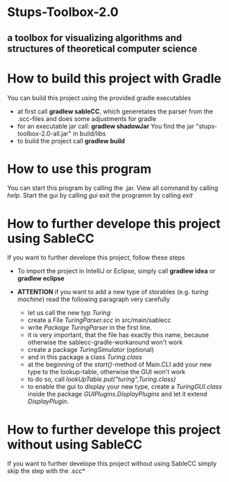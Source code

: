 Stups-Toolbox-2.0
==============
a toolbox for visualizing algorithms and structures of theoretical computer science
--------------


How to build this project with Gradle
==============

You can build this project using the provided gradle executables

- at first call **gradlew sableCC**, which generetates the parser from the .scc-files and does some adjustments for gradle
- for an executable jar call: **gradlew shadowJar** You find the jar "stups-toolbox-2.0-all.jar" in build/libs
- to build the project call **gradlew build**

How to use this program
==============

You can start this program by calling the .jar. 
View all command by calling *help*.
Start the gui by calling *gui*
exit the programm by calling *exit*


How to further develope this project using SableCC
==============
If you want to further develope this project, follow these steps

- To import the project in IntelliJ or Eclipse, simply call **gradlew idea** or **gradlew eclipse**
- **ATTENTION** if you want to add a new type of storables (e.g. *turing machine*) read the following paragraph very carefully
	
	+ let us call the new typ *Turing*
	+ create a File *TuringParser.scc* in src/main/sablecc
	+ write *Package TuringParser* in the first line.
	+ it is very important, that the file has exactly this name, because otherwise the sablecc-gradle-workaround won't work
	+ create a package *TuringSimulator* (optional)
	+ and in this package a class *Turing.class*
	+ at the beginning of the *start()*-method of Main.CLI add your new type to the lookup-table, otherwise the GUI won't work
	+ to do so, call *lookUpTable.put("turing",Turing.class)*
	+ to enable the gui to display your new type, create a *TuringGUI.class* inside the package *GUIPlugins.DisplayPlugins* and
	let it extend *DisplayPlugin*.
	
How to further develope this project without using SableCC
==============
If you want to further develope this project without using SableCC simply skip the step with the .scc*





